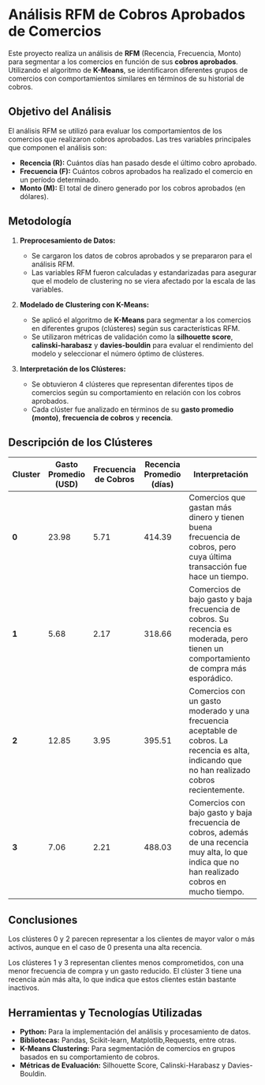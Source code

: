 # Análisis RFM de Cobros Aprobados de Comercios

Este proyecto realiza un análisis de **RFM** (Recencia, Frecuencia, Monto) para segmentar a los comercios en función de sus **cobros aprobados**. Utilizando el algoritmo de **K-Means**, se identificaron diferentes grupos de comercios con comportamientos similares en términos de su historial de cobros. 
## Objetivo del Análisis

El análisis RFM se utilizó para evaluar los comportamientos de los comercios que realizaron cobros aprobados. Las tres variables principales que componen el análisis son:
- **Recencia (R):** Cuántos días han pasado desde el último cobro aprobado.
- **Frecuencia (F):** Cuántos cobros aprobados ha realizado el comercio en un período determinado.
- **Monto (M):** El total de dinero generado por los cobros aprobados (en dólares).

## Metodología

1. **Preprocesamiento de Datos:**
   - Se cargaron los datos de cobros aprobados y se prepararon para el análisis RFM.
   - Las variables RFM fueron calculadas y estandarizadas para asegurar que el modelo de clustering no se viera afectado por la escala de las variables.

2. **Modelado de Clustering con K-Means:**
   - Se aplicó el algoritmo de **K-Means** para segmentar a los comercios en diferentes grupos (clústeres) según sus características RFM.
   - Se utilizaron métricas de validación como la **silhouette score**, **calinski-harabasz** y **davies-bouldin** para evaluar el rendimiento del modelo y seleccionar el número óptimo de clústeres.

3. **Interpretación de los Clústeres:**
   - Se obtuvieron 4 clústeres que representan diferentes tipos de comercios según su comportamiento en relación con los cobros aprobados.
   - Cada clúster fue analizado en términos de su **gasto promedio (monto)**, **frecuencia de cobros** y **recencia**.

## Descripción de los Clústeres

| **Cluster** | **Gasto Promedio (USD)** | **Frecuencia de Cobros** | **Recencia Promedio (días)** | **Interpretación** |
|-------------|--------------------------|---------------------------|------------------------------|---------------------|
| **0**       | 23.98                    | 5.71                      | 414.39                       | Comercios que gastan más dinero y tienen buena frecuencia de cobros, pero cuya última transacción fue hace un tiempo. |
| **1**       | 5.68                     | 2.17                      | 318.66                       | Comercios de bajo gasto y baja frecuencia de cobros. Su recencia es moderada, pero tienen un comportamiento de compra más esporádico. |
| **2**       | 12.85                    | 3.95                      | 395.51                       | Comercios con un gasto moderado y una frecuencia aceptable de cobros. La recencia es alta, indicando que no han realizado cobros recientemente. |
| **3**       | 7.06                     | 2.21                      | 488.03                       | Comercios con bajo gasto y baja frecuencia de cobros, además de una recencia muy alta, lo que indica que no han realizado cobros en mucho tiempo. |

## Conclusiones 
Los clústeres 0 y 2 parecen representar a los clientes de mayor valor o más activos, aunque en el caso de 0 presenta una alta recencia.

Los clústeres 1 y 3 representan clientes menos comprometidos, con una menor frecuencia de compra y un gasto reducido. El clúster 3 tiene una recencia aún más alta, lo que indica que estos clientes están bastante inactivos.


## Herramientas y Tecnologías Utilizadas

- **Python:** Para la implementación del análisis y procesamiento de datos.
- **Bibliotecas:** Pandas, Scikit-learn, Matplotlib,Requests, entre otras.
- **K-Means Clustering:** Para segmentación de comercios en grupos basados en su comportamiento de cobros.
- **Métricas de Evaluación:** Silhouette Score, Calinski-Harabasz y Davies-Bouldin.


